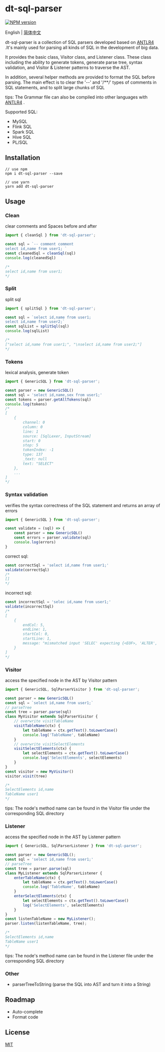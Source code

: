 # dt-sql-parser

[![NPM version][npm-image]][npm-url]

[npm-image]: https://img.shields.io/npm/v/dt-sql-parser.svg?style=flat-square
[npm-url]: https://www.npmjs.com/package/dt-sql-parser

English | [简体中文](./README-zh_CN.md)

dt-sql-parser is a collection of SQL parsers developed based on [ANTLR4](https://github.com/antlr/antlr4) .It's mainly used for parsing all kinds of SQL in the development of big data.

It provides the basic class, Visitor class, and Listener class. These class including the ability to generate tokens, generate parse tree, syntax validation, and Visitor & Listener patterns to traverse the AST.

In addition, several helper methods are provided to format the SQL before parsing. The main effect is to clear the '--' and '/**/' types of comments in SQL statements, and to split large chunks of SQL

tips: The Grammar file can also be compiled into other languages with [ANTLR4](https://github.com/antlr/antlr4) .

Supported SQL:

- MySQL
- Flink SQL
- Spark SQL
- Hive SQL
- PL/SQL

## Installation

```
// use npm
npm i dt-sql-parser --save

// use yarn
yarn add dt-sql-parser
```

## Usage

### Clean

clear comments and Spaces before and after

```javascript
import { cleanSql } from 'dt-sql-parser';

const sql = `-- comment comment
select id,name from user1; `
const cleanedSql = cleanSql(sql)
console.log(cleanedSql)

/*
select id,name from user1;
*/
```

### Split

split sql

```javascript
import { splitSql } from 'dt-sql-parser';

const sql = `select id,name from user1;
select id,name from user2;`
const sqlList = splitSql(sql)
console.log(sqlList)

/*
["select id,name from user1;", "\nselect id,name from user2;"]
*/
```

### Tokens

lexical analysis, generate token

```javascript
import { GenericSQL } from 'dt-sql-parser';

const parser = new GenericSQL()
const sql = 'select id,name,sex from user1;'
const tokens = parser.getAllTokens(sql)
console.log(tokens)
/*
[
    {
        channel: 0
        column: 0
        line: 1
        source: [SqlLexer, InputStream]
        start: 0
        stop: 5
        tokenIndex: -1
        type: 137
        _text: null
        text: "SELECT"
    },
    ...
]
*/
```

### Syntax validation

verifies the syntax correctness of the SQL statement and returns an array of errors

```javascript
import { GenericSQL } from 'dt-sql-parser';

const validate = (sql) => {
    const parser = new GenericSQL()
    const errors = parser.validate(sql)
    console.log(errors)
}
```
correct sql:
```javascript
const correctSql = 'select id,name from user1;'
validate(correctSql)
/*
[]
*/
```
incorrect sql:
```javascript
const incorrectSql = 'selec id,name from user1;'
validate(incorrectSql)
/*
[
    {
        endCol: 5,
        endLine: 1,
        startCol: 0,
        startLine: 1,
        message: "mismatched input 'SELEC' expecting {<EOF>, 'ALTER', 'ANALYZE', 'CALL', 'CHANGE', 'CHECK', 'CREATE', 'DELETE', 'DESC', 'DESCRIBE', 'DROP', 'EXPLAIN', 'GET', 'GRANT', 'INSERT', 'KILL', 'LOAD', 'LOCK', 'OPTIMIZE', 'PURGE', 'RELEASE', 'RENAME', 'REPLACE', 'RESIGNAL', 'REVOKE', 'SELECT', 'SET', 'SHOW', 'SIGNAL', 'UNLOCK', 'UPDATE', 'USE', 'BEGIN', 'BINLOG', 'CACHE', 'CHECKSUM', 'COMMIT', 'DEALLOCATE', 'DO', 'FLUSH', 'HANDLER', 'HELP', 'INSTALL', 'PREPARE', 'REPAIR', 'RESET', 'ROLLBACK', 'SAVEPOINT', 'START', 'STOP', 'TRUNCATE', 'UNINSTALL', 'XA', 'EXECUTE', 'SHUTDOWN', '--', '(', ';'}"
    }
]
*/
```

### Visitor

access the specified node in the AST by Visitor pattern

```javascript
import { GenericSQL, SqlParserVisitor } from 'dt-sql-parser';

const parser = new GenericSQL()
const sql = `select id,name from user1;`
// parseTree
const tree = parser.parse(sql)
class MyVisitor extends SqlParserVisitor {
    // overwrite visitTableName
    visitTableName(ctx) {
        let tableName = ctx.getText().toLowerCase()
        console.log('TableName', tableName)
    }
    // overwrite visitSelectElements
    visitSelectElements(ctx) {
        let selectElements = ctx.getText().toLowerCase()
        console.log('SelectElements', selectElements)
    }
}
const visitor = new MyVisitor()
visitor.visit(tree)

/*
SelectElements id,name
TableName user1
*/

```
tips: The node's method name can be found in the Visitor file under the corresponding SQL directory

### Listener

access the specified node in the AST by Listener pattern

```javascript
import { GenericSQL, SqlParserListener } from 'dt-sql-parser';

const parser = new GenericSQL();
const sql = 'select id,name from user1;'
// parseTree
const tree = parser.parse(sql)
class MyListener extends SqlParserListener {
    enterTableName(ctx) {
        let tableName = ctx.getText().toLowerCase()
        console.log('TableName', tableName)
    }
    enterSelectElements(ctx) {
        let selectElements = ctx.getText().toLowerCase()
        log('SelectElements', selectElements)
    }
}
const listenTableName = new MyListener();
parser.listen(listenTableName, tree);

/*
SelectElements id,name
TableName user1
*/

```

tips: The node's method name can be found in the Listener file under the corresponding SQL directory

### Other

- parserTreeToString (parse the SQL into AST and turn it into a String)

## Roadmap

- Auto-complete
- Format code

## License

[MIT](./LICENSE)
